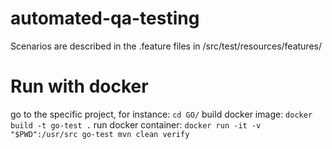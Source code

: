 # automated-qa-testing

Scenarios are described in the .feature files in /src/test/resources/features/


# Run with docker
go to the specific project, for instance: `cd GO/`
build docker image: `docker build -t go-test .`
run docker container: `docker run -it -v "$PWD":/usr/src go-test mvn clean verify`